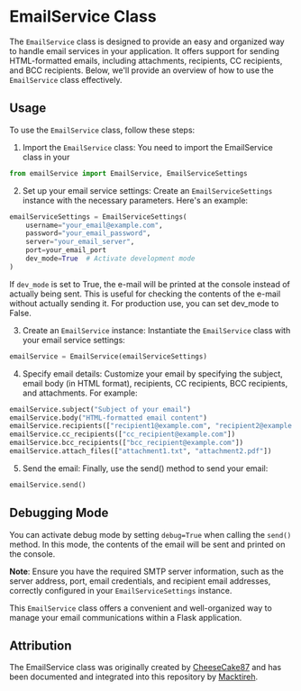 # EmailService Class

The `EmailService` class is designed to provide an easy and organized way to handle email services in your application. It offers support for sending HTML-formatted emails, including attachments, recipients, CC recipients, and BCC recipients. Below, we'll provide an overview of how to use the `EmailService` class effectively.

## Usage

To use the `EmailService` class, follow these steps:

1. Import the `EmailService` class: You need to import the EmailService class in your

```py
from emailService import EmailService, EmailServiceSettings
```

2. Set up your email service settings: Create an `EmailServiceSettings` instance with the necessary parameters. Here's an example:

```py
emailServiceSettings = EmailServiceSettings(
    username="your_email@example.com",
    password="your_email_password",
    server="your_email_server",
    port=your_email_port
    dev_mode=True  # Activate development mode
)
```

If `dev_mode` is set to True, the e-mail will be printed at the console instead of actually being sent. This is useful for checking the contents of the e-mail without actually sending it. For production use, you can set dev_mode to False.

3. Create an `EmailService` instance: Instantiate the `EmailService` class with your email service settings:

```py
emailService = EmailService(emailServiceSettings)
```
4. Specify email details: Customize your email by specifying the subject, email body (in HTML format), recipients, CC recipients, BCC recipients, and attachments. For example:

```py
emailService.subject("Subject of your email")
emailService.body("HTML-formatted email content")
emailService.recipients(["recipient1@example.com", "recipient2@example.com"])
emailService.cc_recipients(["cc_recipient@example.com"])
emailService.bcc_recipients(["bcc_recipient@example.com"])
emailService.attach_files(["attachment1.txt", "attachment2.pdf"])
```

5. Send the email: Finally, use the send() method to send your email:

```py
emailService.send()
```

## Debugging Mode

You can activate debug mode by setting `debug=True` when calling the `send()` method. In this mode, the contents of the email will be sent and printed on the console.

**Note**: Ensure you have the required SMTP server information, such as the server address, port, email credentials, and recipient email addresses, correctly configured in your `EmailServiceSettings` instance.

This `EmailService` class offers a convenient and well-organized way to manage your email communications within a Flask application.

## Attribution

The EmailService class was originally created by [CheeseCake87](https://github.com/CheeseCake87) and has been documented and integrated into this repository by [Macktireh](https://github.com/Macktireh).
